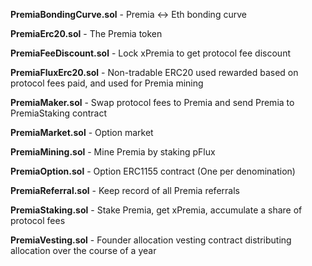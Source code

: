 **PremiaBondingCurve.sol** - Premia <-> Eth bonding curve 

**PremiaErc20.sol** - The Premia token

**PremiaFeeDiscount.sol** - Lock xPremia to get protocol fee discount

**PremiaFluxErc20.sol** - Non-tradable ERC20 used rewarded based on protocol fees paid, and used for Premia mining

**PremiaMaker.sol** - Swap protocol fees to Premia and send Premia to PremiaStaking contract

**PremiaMarket.sol** - Option market 

**PremiaMining.sol** - Mine Premia by staking pFlux

**PremiaOption.sol** - Option ERC1155 contract (One per denomination)

**PremiaReferral.sol** - Keep record of all Premia referrals

**PremiaStaking.sol** - Stake Premia, get xPremia, accumulate a share of protocol fees

**PremiaVesting.sol** - Founder allocation vesting contract distributing allocation over the course of a year